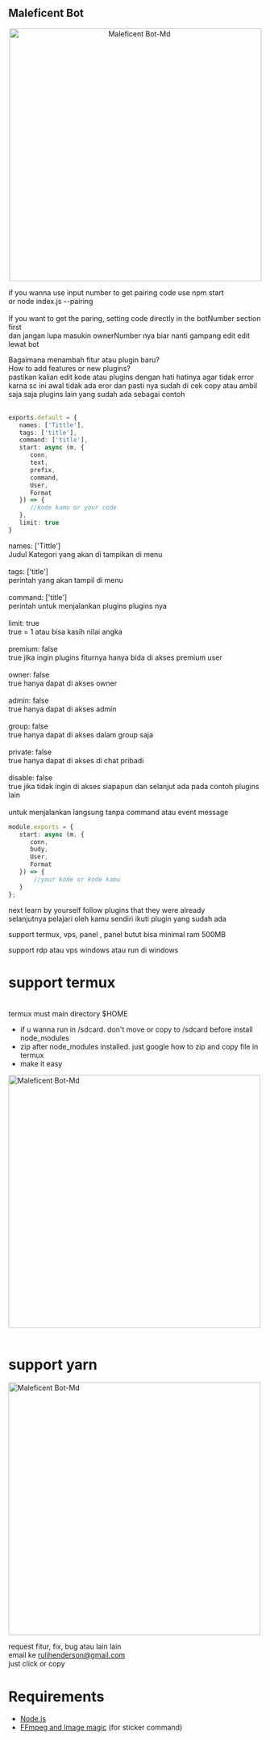 
## Maleficent Bot

<p align="center">
<img src="https://files.catbox.moe/ku30iz.jpeg" alt="Maleficent Bot-Md" width="500"/><br>


if you wanna use input number to get pairing code use npm start<br>
or node index.js --pairing<br><br>
If you want to get the paring, setting code directly in the botNumber section first<br>
dan jangan lupa masukin ownerNumber nya biar nanti gampang edit edit lewat bot<br>

Bagaimana menambah fitur atau plugin baru?<br>
How to add features or new plugins?<br>
pastikan kalian edit kode atau plugins dengan hati hatinya agar tidak error karna sc ini awal tidak ada eror dan pasti nya sudah di cek copy atau ambil saja saja plugins lain yang sudah ada sebagai contoh<br><br>
```ts
exports.default = {
   names: ['Tittle'],
   tags: ['title'], 
   command: ['title'],
   start: async (m, {
      conn,
      text,
      prefix,
      command,
      User,
      Format
   }) => {
      //kode kamu or your code
   },
   limit: true
}
```
names: ['Tittle']<br>
Judul Kategori yang akan di tampikan di menu<br>
<br>
tags: ['title']<br>
perintah yang akan tampil di menu<br>
<br>
command: ['title']<br>
perintah untuk menjalankan plugins plugins nya<br>
<br>
limit: true<br>
true = 1 atau bisa kasih nilai angka<br>
<br>
premium: false<br>
true jika ingin plugins fiturnya hanya bida di akses premium user<br>
<br>
owner: false<br>
true hanya dapat di akses owner<br>
<br>
admin: false<br>
true hanya dapat di akses admin<br>
<br>
group: false<br>
true hanya dapat di akses dalam group saja<br>
<br>
private: false<br>
true hanya dapat di akses di chat pribadi<br>
<br>
disable: false<br> 
true jika tidak ingin di akses siapapun dan selanjut ada pada contoh plugins lain<br>
<br>
untuk menjalankan langsung tanpa command atau event message

```ts
module.exports = {
   start: async (m, {
      conn,
      budy,
      User,
      Format
   }) => {
       //your kode or kode kamu
   }
};
```

next learn by yourself follow plugins that they were already<br>
selanjutnya pelajari oleh kamu sendiri ikuti plugin yang sudah ada<br>

support termux, vps, panel , panel butut bisa minimal ram 500MB<br>

support rdp atau vps windows atau run di windows 

# support termux
<br>termux must main directory $HOME <br>
* if u wanna run in /sdcard. don't move or copy to /sdcard before install node_modules<br>
* zip after node_modules installed. 
just google how to zip and copy file in termux <br>
* make it easy 

<img src="https://small.fileditchstuff.me/s12/NDEKXREcgEIHqhGXvtd.jpg" alt="Maleficent Bot-Md" width="500"/>
<br>
<br>

# support yarn
<img src="https://small.fileditchstuff.me/s12/PvybFjPSFPHQExNAGAo.jpg" alt="Maleficent Bot-Md" width="500"/>
<br>

request fitur, fix, bug atau lain lain <br>
email ke rulihenderson@gmail.com
<br> just click or copy


# Requirements
* [Node.js](https://nodejs.org/en/)
* [FFmpeg and Image magic](https://github.com/BtbN/FFmpeg-Builds/releases/download/autobuild-2020-12-08-13-03/ffmpeg-n4.3.1-26-gca55240b8c-win64-gpl-4.3.zip) (for sticker command)